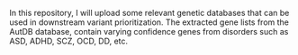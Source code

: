 In this repository, I will upload some relevant genetic databases that can be used in downstream variant prioritization. The extracted gene lists from the AutDB database, contain varying confidence genes from disorders such as ASD, ADHD, SCZ, OCD, DD, etc. 
